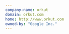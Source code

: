 ```yaml
---
company-name: orkut
domain: orkut.com
home: http://www.orkut.com
owned-by: "Google Inc."
---
```




